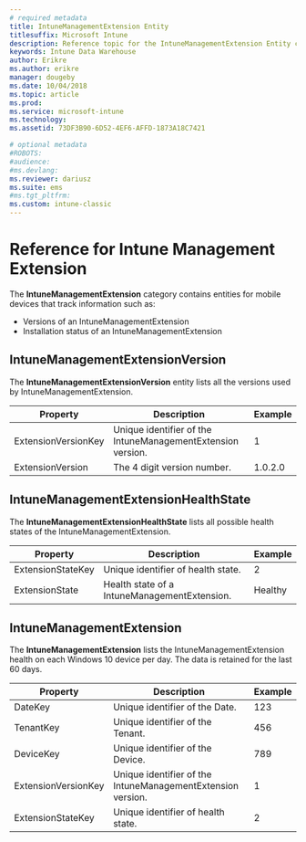 ```yaml
---
# required metadata
title: IntuneManagementExtension Entity
titlesuffix: Microsoft Intune 
description: Reference topic for the IntuneManagementExtension Entity category of entity collections in the Intune Data Warehouse API.
keywords: Intune Data Warehouse
author: Erikre
ms.author: erikre
manager: dougeby
ms.date: 10/04/2018
ms.topic: article
ms.prod:
ms.service: microsoft-intune
ms.technology:
ms.assetid: 73DF3B90-6D52-4EF6-AFFD-1873A18C7421

# optional metadata
#ROBOTS:
#audience:
#ms.devlang:
ms.reviewer: dariusz
ms.suite: ems
#ms.tgt_pltfrm:
ms.custom: intune-classic
---
```


# Reference for Intune Management Extension

The **IntuneManagementExtension** category contains entities for mobile devices that track information such as:

  -  Versions of an IntuneManagementExtension
  -  Installation status of an IntuneManagementExtension

## IntuneManagementExtensionVersion

The **IntuneManagementExtensionVersion** entity lists all the versions used by IntuneManagementExtension.

| Property  | Description | Example |
|---------|------------|--------|
| ExtensionVersionKey |Unique identifier of the IntuneManagementExtension version. | 1 |
| ExtensionVersion |The 4 digit version number. |1.0.2.0 |

## IntuneManagementExtensionHealthState

The **IntuneManagementExtensionHealthState** lists all possible health states of the IntuneManagementExtension.

| Property  | Description | Example |
|---------|------------|--------|
| ExtensionStateKey |Unique identifier of health state. | 2 |
| ExtensionState |Health state of a IntuneManagementExtension. | Healthy |

## IntuneManagementExtension

The **IntuneManagementExtension** lists the IntuneManagementExtension health on each Windows 10 device per day.
The data is retained for the last 60 days. 


|      Property       |                         Description                         | Example |
|---------------------|-------------------------------------------------------------|---------|
|       DateKey       |               Unique identifier of the Date.                |   123   |
|      TenantKey      |              Unique identifier of the Tenant.               |   456   |
|      DeviceKey      |              Unique identifier of the Device.               |   789   |
| ExtensionVersionKey | Unique identifier of the IntuneManagementExtension version. |    1    |
|  ExtensionStateKey  |             Unique identifier of health state.              |    2    |

